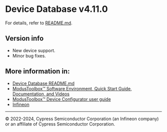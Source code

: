 # Device Database v4.11.0
For details, refer to [README.md](./README.md).

## Version info
* New device support.
* Minor bug fixes.


## More information in:
* [Device Database README.md](./README.md)
* [ModusToolbox™ Software Environment, Quick Start Guide, Documentation, and Videos](https://www.infineon.com/cms/en/design-support/tools/sdk/modustoolbox-software)
* [ModusToolbox™ Device Configurator user guide](https://www.infineon.com/ModusToolboxDeviceConfig)
* [Infineon](https://www.infineon.com)

---
© 2022-2024, Cypress Semiconductor Corporation (an Infineon company) or an affiliate of Cypress Semiconductor Corporation.
